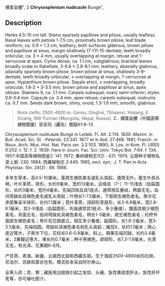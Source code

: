 裸茎金腰",
2.**Chrysosplenium nudicaule** Bunge",

## Description
Herbs 4.5-10 cm tall. Stems sparsely papillose and pilose, usually leafless. Basal leaves with petiole 1-7.5 cm, proximally brown pilose; leaf blade reniform, ca. 0.9 × 1.3 cm, leathery, both surfaces glabrous, brown pilose and papillose at sinus, margin shallowly (7-)11-15-dentate, teeth broadly orbicular, ca. 3 × 4 mm, usually overlapping at margin, retuse and 1-verrucose at apex. Cyme dense, ca. 1.1 cm, subglabrous; bracteal leaves broadly ovate to flabellate, 3-6.8 × 2.8-8.1 mm, leathery, abaxially glabrous, adaxially sparsely brown pilose, brown pilose at sinus, shallowly 3-9-dentate, teeth broadly orbicular, ± overlapping at margin, 1-verrucose at apex. Hypanthium brown pilose. Sepals erect, ± overlapping, broadly orbicular, 1.8-2 × 3-3.5 mm, brown pilose and papillose at sinus, apex obtuse. Stamens 8, ca. 1.1 mm. Carpels subequal; ovary semi-inferior; styles 0.6-0.8 mm. Capsule ca. 3.4 mm, apex retuse; carpels subequal; rostrums ca. 0.7 mm. Seeds dark brown, shiny, ovoid, 1.3-1.6 mm, smooth, glabrous.

> Rock clefts; 2500-4800 m. Gansu, Qinghai, ?Shaanxi, Xinjiang, E Xizang, NW Yunnan [Mongolia, Nepal, Russia].
**2．裸茎金腰（中国高等植物图鉴）亚吉玛（藏名）图版61:8-13**

Chrysosplenium nudicaule Bunge in Ledeb. Fl. Alt. 2:114. 1830: Maxim. in Bull. Acad. Sci. St. -Petersb. 23:341. 1877 et in ibid. 27:468. 1881; Franch. in Nouv. Arch. Mus. Hist. Nat. Paris ser. 3.2:103. 1890; A. Los. in Kom. Fl. URSS 9:202. t. 12. f. 2. 1939: Hara in Journ. Fac. Sci. Univ. Tokyo Bot. 7:64. f. 13A. 1957:中国高等植物图鉴2: 141. 1972; 秦岭植物志1(2) : 431. 1974; 云南种子植物名录上册: 230. 1984; 西藏植物志 2:449. 1985, excl. syn.: J. T. Pan in Acta Phytotax. Sin. 24(2) : 89. 1986.

多年生草本，高4.5-10厘米。茎疏生褐色柔毛或乳头突起，通常无叶。基生叶具长柄，叶片革质，肾形，长约9毫米，宽约13毫米，边缘具（7-）11-15浅齿（齿扁圆形，长约3毫米，宽约4毫米，先端凹陷且具1疣点，通常相互叠结，两面无毛，齿间弯缺处具褐色柔毛或乳头突起；叶柄长1-7.5厘米，下部疏生褐色柔毛。聚伞花序密集呈半球形，长约1.1厘米；苞叶革质，阔卵形至扇形，长3-6.8毫米，宽2.8-8.1毫米，具3-9浅齿（齿扁圆形，先端通常具1疣点，多少叠接），腹面具极少褐色柔毛，背面无毛，齿间弯缺处具褐色柔毛，柄长1-3毫米，疏生褐色柔毛；托杯外面疏生褐色柔毛；萼片在花期直立，相互多少叠接，扁圆形，长1.8-2毫米，宽3-3.5毫米，先端钝圆，弯缺处具褐色柔毛和乳头突起；雄蕊8，长约1.1毫米；两心皮近等大，子房半下位，花柱长0.6-0.8毫米，斜上。蒴果先端凹缺，长约3.4毫米，2果瓣近等大，喙长约0.7毫米；种子黑褐色，卵球形，长1.3-1.6毫米，光滑无毛，有光泽。花果期6-8月。

产甘肃、青海、新疆、云南西北部和西藏东部。生于海拔2500-4800米的石隙。尼泊尔、苏联和蒙古也有。模式标本采自阿尔泰山。

全草入药；苦，寒；藏医用治胆病引起之发烧、头痛、急性黄疸型肝炎，急性肝坏死等，亦可催吐胆汁。
